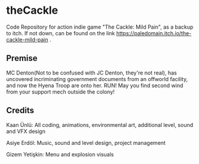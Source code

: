 # theCackle
Code Repository for action indie game "The Cackle: Mild Pain", as a backup to itch. If not down, can be found on the link https://paledomain.itch.io/the-cackle-mild-pain .

## Premise

MC Denton(Not to be confused with JC Denton, they're not real), has uncovered incriminating government documents from an offworld facility, and now the Hyena Troop are onto her. RUN! May you find second wind from your support mech outside the colony!

## Credits

Kaan Ünlü: All coding, animations, environmental art, additional level, sound and VFX design

Asiye Erdöl: Music, sound and level design, project management

Gizem Yetişkin: Menu and explosion visuals
